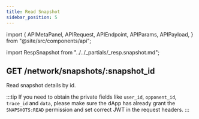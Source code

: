 ```yaml
---
title: Read Snapshot
sidebar_position: 5
---
```


import {
  APIMetaPanel,
  APIRequest,
  APIEndpoint,
  APIParams,
  APIPayload,
} from "@site/src/components/api";

import RespSnapshot from "../../_partials/_resp.snapshot.md";

## GET /network/snapshots/:snapshot_id

Read snapshot details by id.

<APIEndpoint url="/network/snapshots/:snapshot_id" />

<APIMetaPanel scope="" />

<APIParams p-snapshot_id="The snapshot's id" p-snapshot_id-required={true} />

<APIRequest
  title="Read snapshot detail"
  isPublic
  url="/network/snapshots/8f5b244e-cf86-4374-8eaa-c551fd70cd83"
/>

<RespSnapshot />

:::tip
If you need to obtain the private fields like `user_id`, `opponent_id`, `trace_id` and `data`, please make sure the dApp has already grant the `SNAPSHOTS:READ` permission and set correct JWT in the request headers.
:::
